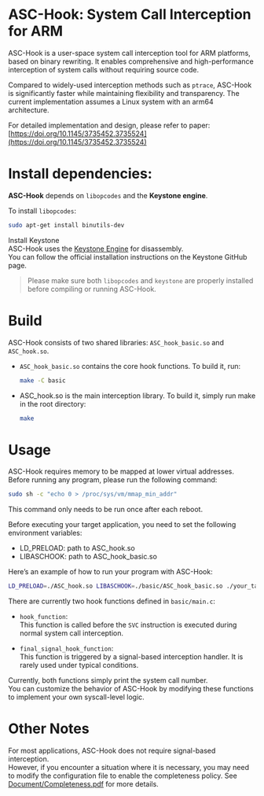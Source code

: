 # ASC-Hook: System Call Interception for ARM

ASC-Hook is a user-space system call interception tool for ARM platforms, based on binary rewriting. It enables comprehensive and high-performance interception of system calls without requiring source code.

Compared to widely-used interception methods such as `ptrace`, ASC-Hook is significantly faster while maintaining flexibility and transparency. The current implementation assumes a Linux system with an arm64 architecture.

For detailed implementation and design, please refer to paper:  [https://doi.org/10.1145/3735452.3735524](https://doi.org/10.1145/3735452.3735524)

# Install dependencies:

**ASC-Hook** depends on `libopcodes` and the **Keystone engine**.

To install `libopcodes`:
```bash
sudo apt-get install binutils-dev
```
Install Keystone  
ASC-Hook uses the [Keystone Engine](https://github.com/keystone-engine/keystone) for disassembly.  
You can follow the official installation instructions on the Keystone GitHub page.

>  Please make sure both `libopcodes` and `keystone` are properly installed before compiling or running ASC-Hook.

# Build

ASC-Hook consists of two shared libraries: `ASC_hook_basic.so` and `ASC_hook.so`.

- `ASC_hook_basic.so` contains the core hook functions. To build it, run:

  ```bash
  make -C basic
  ```
- ASC_hook.so is the main interception library. To build it, simply run make in the root directory:
  ```bash
  make
  ```
# Usage

ASC-Hook requires memory to be mapped at lower virtual addresses.  
Before running any program, please run the following command:

```bash
sudo sh -c "echo 0 > /proc/sys/vm/mmap_min_addr"
```
This command only needs to be run once after each reboot.

Before executing your target application, you need to set the following environment variables:
  - LD_PRELOAD: path to ASC_hook.so
  - LIBASCHOOK: path to ASC_hook_basic.so

Here’s an example of how to run your program with ASC-Hook:
```bash
LD_PRELOAD=./ASC_hook.so LIBASCHOOK=./basic/ASC_hook_basic.so ./your_target_program
```
There are currently two hook functions defined in `basic/main.c`:

- `hook_function`:  
  This function is called before the `SVC` instruction is executed during normal system call interception.

- `final_signal_hook_function`:  
  This function is triggered by a signal-based interception handler.  It is rarely used under typical conditions.

Currently, both functions simply print the system call number.  
You can customize the behavior of ASC-Hook by modifying these functions to implement your own syscall-level logic.

# Other Notes

For most applications, ASC-Hook does not require signal-based interception.  
However, if you encounter a situation where it is necessary, you may need to modify the configuration file to enable the completeness policy.
See [Document/Completeness.pdf](./Document/Completeness.pdf) for more details.
